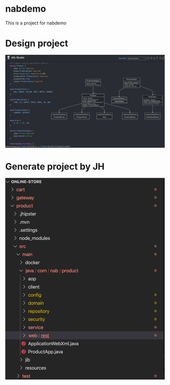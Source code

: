 # nabdemo
This is a project for nabdemo

# Design project
![Read requirements and do design compose on JDL-Studio](https://github.com/dqvn/nabdemo/blob/master/imgs/ERD_final.png)

# Generate project by JH
![By my familiar with Microservices stacks and the freestyle requirement to use framework, thus I used the JH for quicly create project as image](https://github.com/dqvn/nabdemo/blob/master/imgs/JH-Project-structure.png)
